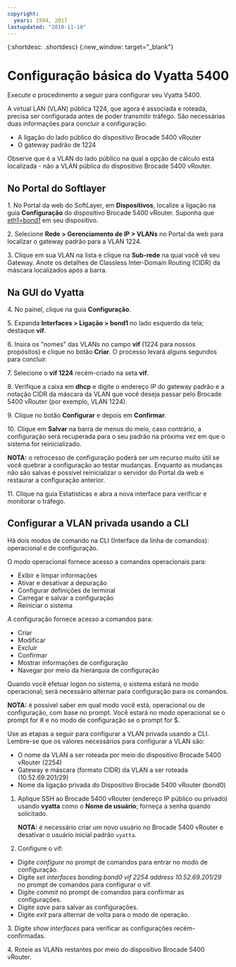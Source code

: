 ```yaml
---
copyright:
  years: 1994, 2017
lastupdated: "2018-11-10"
---
```


{:shortdesc: .shortdesc}
{:new_window: target="_blank"}

# Configuração básica do Vyatta 5400

Execute o procedimento a seguir para configurar seu Vyatta 5400.

A virtual LAN (VLAN) pública 1224, que agora é associada e roteada, precisa ser configurada antes de poder transmitir tráfego. São necessárias duas informações para concluir a configuração:

  * A ligação do lado público do dispositivo Brocade 5400 vRouter
  * O gateway padrão de 1224

Observe que é a VLAN do lado público na qual a opção de cálculo está localizada - não a VLAN pública do dispositivo Brocade 5400 vRouter.

## No Portal do Softlayer

1\. No Portal da web do SoftLayer, em **Dispositivos**, localize a ligação na guia **Configuração** do dispositivo Brocade 5400 vRouter. Suponha que <span style="text-decoration: underline">eth1=bond1</span> em seu dispositivo.

2\. Selecione **Rede > Gerenciamento de IP > VLANs** no Portal da web para localizar o gateway padrão para a VLAN 1224.

3\. Clique em sua VLAN na lista e clique na **Sub-rede** na qual você vê seu Gateway. Anote os detalhes de Classless Inter-Domain Routing (CIDR) da máscara localizados após a barra. 

## Na GUI do Vyatta

4\. No painel, clique na guia **Configuração**.

5\. Expanda **Interfaces > Ligação > bond1** no lado esquerdo da tela; destaque **vif**.

6\. Insira os "nomes" das VLANs no campo **vif** (1224 para nossos propósitos) e clique no botão **Criar**. O processo levará alguns segundos para concluir.

7\. Selecione o **vif 1224** recém-criado na seta **vif**.

8\. Verifique a caixa em **dhcp** e digite o endereço IP do gateway padrão e a notação CIDR da máscara da VLAN que você deseja passar pelo Brocade 5400 vRouter (por exemplo, VLAN 1224).

9\. Clique no botão **Configurar** e depois em **Confirmar**.

10\. Clique em **Salvar** na barra de menus do meio, caso contrário, a configuração será recuperada para o seu padrão na próxima vez em que o sistema for reinicializado.

**NOTA:** o retrocesso de configuração poderá ser um recurso muito útil se você quebrar a configuração ao testar mudanças. Enquanto as mudanças não são salvas é possível reinicializar o servidor do Portal da web e restaurar a configuração anterior.

11\. Clique na guia Estatísticas e abra a nova interface para verificar e monitorar o tráfego.

## Configurar a VLAN privada usando a CLI

Há dois modos de comando na CLI (Interface da linha de comandos): operacional e de configuração. 

O modo operacional fornece acesso a comandos operacionais para:

  * Exibir e limpar informações
  * Ativar e desativar a depuração
  * Configurar definições de terminal
  * Carregar e salvar a configuração
  * Reiniciar o sistema

A configuração fornece acesso a comandos para:

  * Criar
  * Modificar
  * Excluir
  * Confirmar
  * Mostrar informações de configuração
  * Navegar por meio da hierarquia de configuração

Quando você efetuar logon no sistema, o sistema estará no modo operacional; será necessário alternar para configuração para os comandos.

**NOTA:** é possível saber em qual modo você está, operacional ou de configuração, com base no prompt. Você estará no modo operacional se o prompt for # e no modo de configuração se o prompt for $.

Use as etapas a seguir para configurar a VLAN privada usando a CLI. Lembre-se que os valores necessários para configurar a VLAN são:

  * O nome da VLAN a ser roteada por meio do dispositivo Brocade 5400 vRouter (2254)
  * Gateway e máscara (formato CIDR) da VLAN a ser roteada (10.52.69.201/29)
  * Nome da ligação privada do Dispositivo Brocade 5400 vRouter (bond0)

1. Aplique SSH ao Brocade 5400 vRouter (endereço IP público ou privado) usando **vyatta** como o **Nome de usuário**; forneça a senha quando solicitado.

   **NOTA:** é necessário criar um novo usuário no Brocade 5400 vRouter e desativar o usuário inicial padrão `vyatta`.

2. Configure o vif:

  * Digite *configure* no prompt de comandos para entrar no modo de configuração.
  * Digite *set interfaces bonding bond0 vif 2254 address 10.52.69.201/29* no prompt de comandos para configurar o vif.
  * Digite *commit* no prompt de comandos para confirmar as configurações.
  * Digite *save* para salvar as configurações.
  * Digite *exit* para alternar de volta para o modo de operação.

3\. Digite *show interfaces* para verificar as configurações recém-confirmadas.

4\. Roteie as VLANs restantes por meio do dispositivo Brocade 5400 vRouter.
